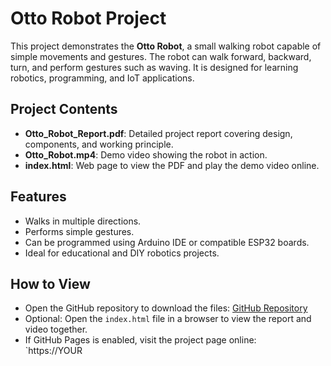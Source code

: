 # Otto Robot Project

This project demonstrates the **Otto Robot**, a small walking robot capable of simple movements and gestures. The robot can walk forward, backward, turn, and perform gestures such as waving. It is designed for learning robotics, programming, and IoT applications.

## Project Contents

- **Otto_Robot_Report.pdf**: Detailed project report covering design, components, and working principle.
- **Otto_Robot.mp4**: Demo video showing the robot in action.
- **index.html**: Web page to view the PDF and play the demo video online.

## Features

- Walks in multiple directions.
- Performs simple gestures.
- Can be programmed using Arduino IDE or compatible ESP32 boards.
- Ideal for educational and DIY robotics projects.

## How to View

- Open the GitHub repository to download the files: [GitHub Repository](file:///C:/Users/alyan/Desktop/robotics%20project/index.html)
- Optional: Open the `index.html` file in a browser to view the report and video together.
- If GitHub Pages is enabled, visit the project page online:  
  `https://YOUR

